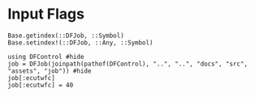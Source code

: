 # Input Flags

```@docs
Base.getindex(::DFJob, ::Symbol)
Base.setindex!(::DFJob, ::Any, ::Symbol)
```
```@repl
using DFControl #hide
job = DFJob(joinpath(pathof(DFControl), "..", "..", "docs", "src", "assets", "job")) #hide
job[:ecutwfc]
job[:ecutwfc] = 40
```
